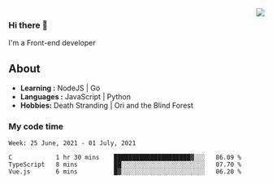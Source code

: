 <img align='right' src="https://github-readme-stats.vercel.app/api?username=strugglebak&show_icons=true">

### Hi there 👋

I'm a Front-end developer

## About

-  **Learning :** NodeJS | Go
-  **Languages :** JavaScript | Python
-  **Hobbies:** Death Stranding | Ori and the Blind Forest

### My code time

<!--START_SECTION:waka-->
```text
Week: 25 June, 2021 - 01 July, 2021

C            1 hr 30 mins    █████████████████████▓░░░   86.09 % 
TypeScript   8 mins          ██░░░░░░░░░░░░░░░░░░░░░░░   07.70 % 
Vue.js       6 mins          █▓░░░░░░░░░░░░░░░░░░░░░░░   06.20 % 
```
<!--END_SECTION:waka-->
